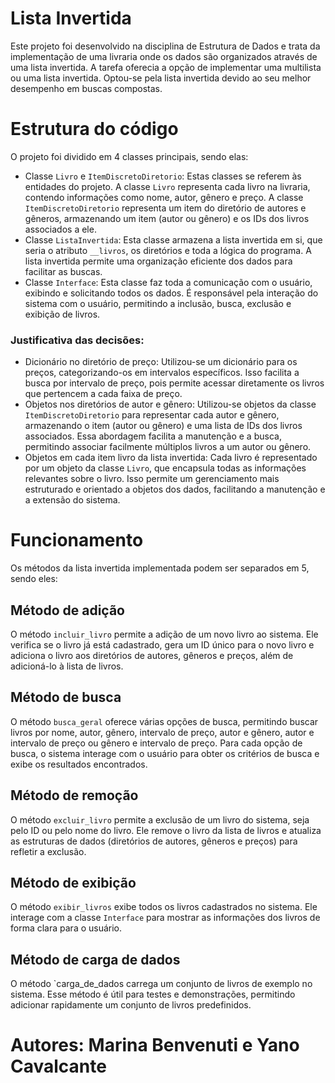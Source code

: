 # Lista Invertida
Este projeto foi desenvolvido na disciplina de Estrutura de Dados e trata da implementação de uma livraria onde os dados são organizados através de uma lista invertida. A tarefa oferecia a opção de implementar uma multilista ou uma lista invertida. Optou-se pela lista invertida devido ao seu melhor desempenho em buscas compostas.

# Estrutura do código
O projeto foi dividido em 4 classes principais, sendo elas: 
* Classe `Livro` e `ItemDiscretoDiretorio`: Estas classes se referem às entidades do projeto. A classe `Livro` representa cada livro na livraria, contendo informações como nome, autor, gênero e preço. A classe `ItemDiscretoDiretorio` representa um item do diretório de autores e gêneros, armazenando um item (autor ou gênero) e os IDs dos livros associados a ele.
* Classe `ListaInvertida`: Esta classe armazena a lista invertida em si, que seria o atributo `__livros`, os diretórios e toda a lógica do programa. A lista invertida permite uma organização eficiente dos dados para facilitar as buscas.
* Classe `Interface`: Esta classe faz toda a comunicação com o usuário, exibindo e solicitando todos os dados. É responsável pela interação do sistema com o usuário, permitindo a inclusão, busca, exclusão e exibição de livros.

### Justificativa das decisões:
* Dicionário no diretório de preço: Utilizou-se um dicionário para os preços, categorizando-os em intervalos específicos. Isso facilita a busca por intervalo de preço, pois permite acessar diretamente os livros que pertencem a cada faixa de preço.
* Objetos nos diretórios de autor e gênero: Utilizou-se objetos da classe `ItemDiscretoDiretorio` para representar cada autor e gênero, armazenando o item (autor ou gênero) e uma lista de IDs dos livros associados. Essa abordagem facilita a manutenção e a busca, permitindo associar facilmente múltiplos livros a um autor ou gênero.
* Objetos em cada item livro da lista invertida: Cada livro é representado por um objeto da classe `Livro`, que encapsula todas as informações relevantes sobre o livro. Isso permite um gerenciamento mais estruturado e orientado a objetos dos dados, facilitando a manutenção e a extensão do sistema.

# Funcionamento
Os métodos da lista invertida implementada podem ser separados em 5, sendo eles:

## Método de adição
O método `incluir_livro` permite a adição de um novo livro ao sistema. Ele verifica se o livro já está cadastrado, gera um ID único para o novo livro e adiciona o livro aos diretórios de autores, gêneros e preços, além de adicioná-lo à lista de livros.

## Método de busca
O método `busca_geral` oferece várias opções de busca, permitindo buscar livros por nome, autor, gênero, intervalo de preço, autor e gênero, autor e intervalo de preço ou gênero e intervalo de preço. Para cada opção de busca, o sistema interage com o usuário para obter os critérios de busca e exibe os resultados encontrados.

## Método de remoção
O método `excluir_livro` permite a exclusão de um livro do sistema, seja pelo ID ou pelo nome do livro. Ele remove o livro da lista de livros e atualiza as estruturas de dados (diretórios de autores, gêneros e preços) para refletir a exclusão.

## Método de exibição
O método `exibir_livros` exibe todos os livros cadastrados no sistema. Ele interage com a classe `Interface` para mostrar as informações dos livros de forma clara para o usuário.

## Método de carga de dados
O método `carga_de_dados carrega um conjunto de livros de exemplo no sistema. Esse método é útil para testes e demonstrações, permitindo adicionar rapidamente um conjunto de livros predefinidos.

# Autores: Marina Benvenuti e Yano Cavalcante
